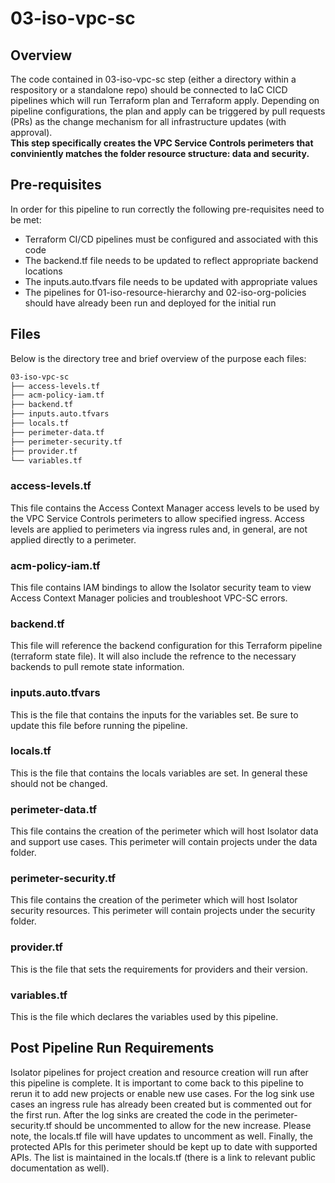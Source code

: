 # 03-iso-vpc-sc

## Overview

The code contained in 03-iso-vpc-sc step (either a directory within a respository or a standalone repo) should be connected to IaC CICD pipelines which will run Terraform plan and Terraform apply. Depending on pipeline configurations, the plan and apply can be triggered by pull requests (PRs) as the change mechanism for all infrastructure updates (with approval).\
**This step specifically creates the VPC Service Controls perimeters that conviniently matches the folder resource structure: data and security.**

## Pre-requisites

In order for this pipeline to run correctly the following pre-requisites need to be met:

* Terraform CI/CD pipelines must be configured and associated with this code
* The backend.tf file needs to be updated to reflect appropriate backend locations
* The inputs.auto.tfvars file needs to be updated with appropriate values
* The pipelines for 01-iso-resource-hierarchy and 02-iso-org-policies should have already been run and deployed for the
  initial run

## Files

Below is the directory tree and brief overview of the purpose each files:

```bash
03-iso-vpc-sc
├── access-levels.tf
├── acm-policy-iam.tf
├── backend.tf
├── inputs.auto.tfvars
├── locals.tf
├── perimeter-data.tf
├── perimeter-security.tf
├── provider.tf
└── variables.tf
```

### access-levels.tf

This file contains the Access Context Manager access levels to be used by the VPC Service Controls perimeters to allow specified ingress. Access levels are applied to perimeters via ingress rules and, in general, are not applied directly to a perimeter.

### acm-policy-iam.tf

This file contains IAM bindings to allow the Isolator security team to view Access Context Manager policies and troubleshoot VPC-SC errors.

### backend.tf

This file will reference the backend configuration for this Terraform pipeline (terraform state file). It will also include the refrence to the necessary backends to pull remote state information.

### inputs.auto.tfvars

This is the file that contains the inputs for the variables set. Be sure to update this file before running the pipeline.

### locals.tf

This is the file that contains the locals variables are set. In general these should not be changed.

### perimeter-data.tf

This file contains the creation of the perimeter which will host Isolator data and support use cases. This perimeter will contain projects under the data folder.

### perimeter-security.tf

This file contains the creation of the perimeter which will host Isolator security resources. This perimeter will contain projects under the security folder.

### provider.tf

This is the file that sets the requirements for providers and their version.

### variables.tf

This is the file which declares the variables used by this pipeline.

## Post Pipeline Run Requirements

Isolator pipelines for project creation and resource creation will run after this pipeline is complete. It is important to come back to this pipeline to rerun it to add new projects or enable new use cases. For the log sink use cases an ingress rule has already been created but is commented out for the first run. After the log sinks are created the code in the perimeter-security.tf should be uncommented to allow for the new increase. Please note, the locals.tf file will have updates to uncomment as well. Finally, the protected APIs for this perimeter should be kept up to date with supported APIs. The list is maintained in the locals.tf (there is a link to relevant public documentation as well).